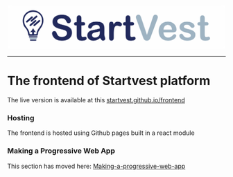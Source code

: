 <p align='center'>
  <img src="https://github.com/Startvest/frontend/blob/main/public/logo-bar.png?raw=true" alt='Startvest logo' height='100vh' >
</p>
 
 ---
# The frontend of Startvest platform
The live version is available at this [startvest.github.io/frontend](https://startvest.io/)

### Hosting

The frontend is hosted using Github pages built in a react module
### Making a Progressive Web App

This section has moved here: [Making-a-progressive-web-app](https://facebook.github.io/create-react-app/docs/making-a-progressive-web-app)


